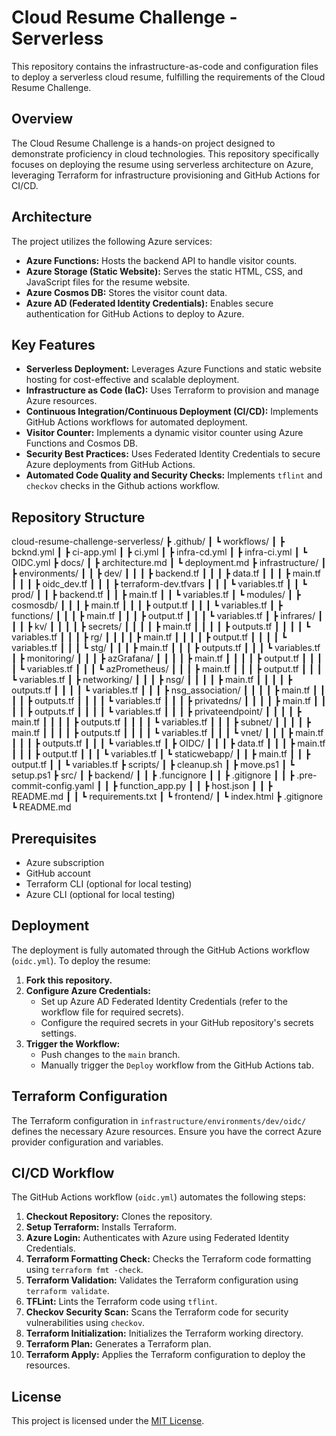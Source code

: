 # Cloud Resume Challenge - Serverless

This repository contains the infrastructure-as-code and configuration files to deploy a serverless cloud resume, fulfilling the requirements of the Cloud Resume Challenge.

## Overview

The Cloud Resume Challenge is a hands-on project designed to demonstrate proficiency in cloud technologies. This repository specifically focuses on deploying the resume using serverless architecture on Azure, leveraging Terraform for infrastructure provisioning and GitHub Actions for CI/CD.

## Architecture

The project utilizes the following Azure services:

* **Azure Functions:** Hosts the backend API to handle visitor counts.
* **Azure Storage (Static Website):** Serves the static HTML, CSS, and JavaScript files for the resume website.
* **Azure Cosmos DB:** Stores the visitor count data.
* **Azure AD (Federated Identity Credentials):** Enables secure authentication for GitHub Actions to deploy to Azure.

## Key Features

* **Serverless Deployment:** Leverages Azure Functions and static website hosting for cost-effective and scalable deployment.
* **Infrastructure as Code (IaC):** Uses Terraform to provision and manage Azure resources.
* **Continuous Integration/Continuous Deployment (CI/CD):** Implements GitHub Actions workflows for automated deployment.
* **Visitor Counter:** Implements a dynamic visitor counter using Azure Functions and Cosmos DB.
* **Security Best Practices:** Uses Federated Identity Credentials to secure Azure deployments from GitHub Actions.
* **Automated Code Quality and Security Checks:** Implements `tflint` and `checkov` checks in the Github actions workflow.

## Repository Structure

cloud-resume-challenge-serverless/
┣ .github/
┃ ┗ workflows/
┃   ┣ bcknd.yml
┃   ┣ ci-app.yml
┃   ┣ ci.yml
┃   ┣ infra-cd.yml
┃   ┣ infra-ci.yml
┃   ┗ OIDC.yml
┣ docs/
┃ ┣ architecture.md
┃ ┗ deployment.md
┣ infrastructure/
┃ ┣ environments/
┃ ┃ ┣ dev/
┃ ┃ ┃ ┣ backend.tf
┃ ┃ ┃ ┣ data.tf
┃ ┃ ┃ ┣ main.tf
┃ ┃ ┃ ┣ oidc_dev.tf
┃ ┃ ┃ ┣ terraform-dev.tfvars
┃ ┃ ┃ ┗ variables.tf
┃ ┃ ┗ prod/
┃ ┃   ┣ backend.tf
┃ ┃   ┣ main.tf
┃ ┃   ┗ variables.tf
┃ ┗ modules/
┃   ┣ cosmosdb/
┃ ┃ ┃ ┣ main.tf
┃ ┃ ┃ ┣ output.tf
┃ ┃ ┃ ┗ variables.tf
┃   ┣ functions/
┃ ┃ ┃ ┣ main.tf
┃ ┃ ┃ ┣ output.tf
┃ ┃ ┃ ┗ variables.tf
┃   ┣ infrares/
┃ ┃ ┃ ┣ kv/
┃ ┃ ┃ ┃ ┣ secrets/
┃ ┃ ┃ ┃ ┣ main.tf
┃ ┃ ┃ ┃ ┣ outputs.tf
┃ ┃ ┃ ┃ ┗ variables.tf
┃ ┃ ┃ ┣ rg/
┃ ┃ ┃ ┃ ┣ main.tf
┃ ┃ ┃ ┃ ┣ output.tf
┃ ┃ ┃ ┃ ┗ variables.tf
┃ ┃ ┃ ┗ stg/
┃ ┃ ┃   ┣ main.tf
┃ ┃ ┃   ┣ outputs.tf
┃ ┃ ┃   ┗ variables.tf
┃   ┣ monitoring/
┃ ┃ ┃ ┣ azGrafana/
┃ ┃ ┃ ┃ ┣ main.tf
┃ ┃ ┃ ┃ ┣ output.tf
┃ ┃ ┃ ┃ ┗ variables.tf
┃ ┃ ┃ ┗ azPrometheus/
┃ ┃ ┃   ┣ main.tf
┃ ┃ ┃   ┣ output.tf
┃ ┃ ┃   ┗ variables.tf
┃   ┣ networking/
┃ ┃ ┃ ┣ nsg/
┃ ┃ ┃ ┃ ┣ main.tf
┃ ┃ ┃ ┃ ┣ outputs.tf
┃ ┃ ┃ ┃ ┗ variables.tf
┃ ┃ ┃ ┣ nsg_association/
┃ ┃ ┃ ┃ ┣ main.tf
┃ ┃ ┃ ┃ ┣ outputs.tf
┃ ┃ ┃ ┃ ┗ variables.tf
┃ ┃ ┃ ┣ privatedns/
┃ ┃ ┃ ┃ ┣ main.tf
┃ ┃ ┃ ┃ ┣ outputs.tf
┃ ┃ ┃ ┃ ┗ variables.tf
┃ ┃ ┃ ┣ privateendpoint/
┃ ┃ ┃ ┃ ┣ main.tf
┃ ┃ ┃ ┃ ┣ outputs.tf
┃ ┃ ┃ ┃ ┗ variables.tf
┃ ┃ ┃ ┣ subnet/
┃ ┃ ┃ ┃ ┣ main.tf
┃ ┃ ┃ ┃ ┣ outputs.tf
┃ ┃ ┃ ┃ ┗ variables.tf
┃ ┃ ┃ ┗ vnet/
┃ ┃ ┃   ┣ main.tf
┃ ┃ ┃   ┣ outputs.tf
┃ ┃ ┃   ┗ variables.tf
┃   ┣ OIDC/
┃ ┃ ┃ ┣ data.tf
┃ ┃ ┃ ┣ main.tf
┃ ┃ ┃ ┣ output.tf
┃ ┃ ┃ ┗ variables.tf
┃   ┗ staticwebapp/
┃ ┃   ┣ main.tf
┃ ┃   ┣ output.tf
┃ ┃   ┗ variables.tf
┣ scripts/
┃ ┣ cleanup.sh
┃ ┣ move.ps1
┃ ┗ setup.ps1
┣ src/
┃ ┣ backend/
┃ ┃ ┣ .funcignore
┃ ┃ ┣ .gitignore
┃ ┃ ┣ .pre-commit-config.yaml
┃ ┃ ┣ function_app.py
┃ ┃ ┣ host.json
┃ ┃ ┣ README.md
┃ ┃ ┗ requirements.txt
┃ ┗ frontend/
┃   ┗ index.html
┣ .gitignore
┗ README.md

## Prerequisites

* Azure subscription
* GitHub account
* Terraform CLI (optional for local testing)
* Azure CLI (optional for local testing)

## Deployment

The deployment is fully automated through the GitHub Actions workflow (`oidc.yml`). To deploy the resume:

1.  **Fork this repository.**
2.  **Configure Azure Credentials:**
    * Set up Azure AD Federated Identity Credentials (refer to the workflow file for required secrets).
    * Configure the required secrets in your GitHub repository's secrets settings.
3.  **Trigger the Workflow:**
    * Push changes to the `main` branch.
    * Manually trigger the `Deploy` workflow from the GitHub Actions tab.

## Terraform Configuration

The Terraform configuration in `infrastructure/environments/dev/oidc/` defines the necessary Azure resources. Ensure you have the correct Azure provider configuration and variables.

## CI/CD Workflow

The GitHub Actions workflow (`oidc.yml`) automates the following steps:

1.  **Checkout Repository:** Clones the repository.
2.  **Setup Terraform:** Installs Terraform.
3.  **Azure Login:** Authenticates with Azure using Federated Identity Credentials.
4.  **Terraform Formatting Check:** Checks the Terraform code formatting using `terraform fmt -check`.
5.  **Terraform Validation:** Validates the Terraform configuration using `terraform validate`.
6.  **TFLint:** Lints the Terraform code using `tflint`.
7.  **Checkov Security Scan:** Scans the Terraform code for security vulnerabilities using `checkov`.
8.  **Terraform Initialization:** Initializes the Terraform working directory.
9.  **Terraform Plan:** Generates a Terraform plan.
10. **Terraform Apply:** Applies the Terraform configuration to deploy the resources.

## License

This project is licensed under the [MIT License](LICENSE).

